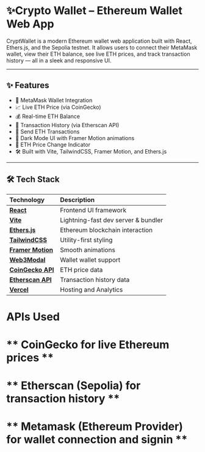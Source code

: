 # ✨Crypto Wallet – Ethereum Wallet Web App


CryptWallet is a modern Ethereum wallet web application built with React, Ethers.js, and the Sepolia testnet. It allows users to connect their MetaMask wallet, view their ETH balance, see live ETH prices, and track transaction history — all in a sleek and responsive UI.

---

## ✨ Features

* 🔮 MetaMask Wallet Integration
* 📈 Live ETH Price (via CoinGecko)
* 💰 Real-time ETH Balance
* 📜 Transaction History (via Etherscan API)
* 💸 Send ETH Transactions
* 🌙 Dark Mode UI with Framer Motion animations
* 🎨 ETH Price Change Indicator
* 🛠️ Built with Vite, TailwindCSS, Framer Motion, and Ethers.js

---

## 🛠️ Tech Stack

| Technology | Description |
| :--- | :--- |
| **[React](https://reactjs.org/)** | Frontend UI framework |
| **[Vite](https://vitejs.dev/)** | Lightning-fast dev server & bundler |
| **[Ethers.js](https://docs.ethers.io/)** | Ethereum blockchain interaction |
| **[TailwindCSS](https://tailwindcss.com/)** | Utility-first styling |
| **[Framer Motion](https://www.framer.com/motion/)** | Smooth animations |
| **[Web3Modal](https://web3modal.com/)** | Wallet wallet support |
| **[CoinGecko API](https://www.coingecko.com/en/api)** | ETH price data |
| **[Etherscan API](https://etherscan.io/apis)** | Transaction history data |
| **[Vercel](https://vercel.com/)** | Hosting and Analytics |



#   **APIs Used**
#   ** CoinGecko for live Ethereum prices **
#   ** Etherscan (Sepolia) for transaction history **
#   ** Metamask (Ethereum Provider) for wallet connection and signin **

